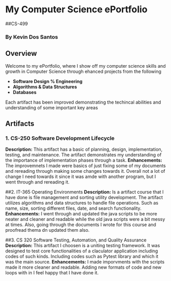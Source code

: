 #  My Computer Science ePortfolio
##CS-499 
### By Kevin Dos Santos

## Overview
  Welcome to my ePortfolio, where I show off my computer science skills and growth in Computer Science through ehanced projects from the following
  - **Software Design % Engineering**
  - **Algorithms & Data Structures**
  - **Databases**

Each artifact has been improved demonstrating the techincal abilities and understanding of some important key areas

## Artifacts
### 1. CS-250 Software Development Lifecycle
**Description:** This artifact has a basic of planning, design, implementation, testing, and maintenance. The artifact demonstrates my understanding of the importance of implementation phases through a task.
**Enhancements:** The improvemnets I made were basics of just fixing some of my documents and rereading through making some changes towards it. 
Overall not a lot of change I need towards it since it was amde with another program, but I went through and rereading it.

##2. IT-365 Operating Environments 
**Description:** Is a artifact course that I have done is file management and sorting utility development. The artifact utilizes algorithms and data structures to handle file operations. Such as name, size, sorting different files, date, and search functionality.
**Enhancements:** I went through and updated the java scripts to be more neater and cleaner and readable while the old java scripts were a bit messy at times. Also, going through the documents I wrote for this course and proofread thema dn updated them also.

##3. CS 320 Software Testing, Automation, and Quality Assurance
  **Description:** This artifact I choosen is a uniting testing framework. It was designed to test core functionalities of a claculator application including codes of such kinds. Including codes such as Pytest library and which it was the main source. 
  **Enhancements:** I made imporvments with the scripts made it more cleaner and readable. Adding new formats of code and new loops with in I feel happy that I have done it.

  
  
